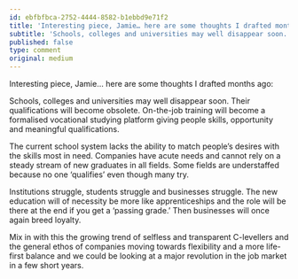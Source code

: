 ```yaml
---
id: ebfbfbca-2752-4444-8582-b1ebbd9e71f2
title: 'Interesting piece, Jamie… here are some thoughts I drafted months ago:'
subtitle: 'Schools, colleges and universities may well disappear soon. Their qualifications will become obsolete. On-the-job training will become a…'
published: false
type: comment
original: medium
---
```




Interesting piece, Jamie… here are some thoughts I drafted months ago:

Schools, colleges and universities may well disappear soon. Their qualifications will become obsolete. On-the-job training will become a formalised vocational studying platform giving people skills, opportunity and meaningful qualifications.

The current school system lacks the ability to match people’s desires with the skills most in need. Companies have acute needs and cannot rely on a steady stream of new graduates in all fields. Some fields are understaffed because no one ‘qualifies’ even though many try.

Institutions struggle, students struggle and businesses struggle. The new education will of necessity be more like apprenticeships and the role will be there at the end if you get a ‘passing grade.’ Then businesses will once again breed loyalty.

Mix in with this the growing trend of selfless and transparent C-levellers and the general ethos of companies moving towards flexibility and a more life-first balance and we could be looking at a major revolution in the job market in a few short years.

